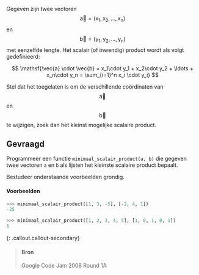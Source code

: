 Gegeven zijn twee vectoren $$\mathsf{\vec{a} = (x_1,x_2,\ldots, x_n)}$$ en $$\mathsf{\vec{b} = (y_1,y_2, \ldots, y_n)}$$ met eenzelfde lengte. Het scalair (of inwendig) product wordt als volgt gedefinieerd:

$$
\mathsf{\vec{a} \cdot \vec{b} = x_1\cdot y_1 + x_2\cdot y_2 + \ldots + x_n\cdot y_n = \sum_{i=1}^n x_i \cdot y_i}
$$

Stel dat het toegelaten is om de verschillende coördinaten van $$\mathsf{\vec{a}}$$ en $$\mathsf{\vec{b}}$$ te wijzigen, zoek dan het kleinst mogelijke scalaire product.

## Gevraagd
Programmeer een functie `minimaal_scalair_product(a, b)` die gegeven twee vectoren `a` en `b` als lijsten het kleinste scalaire product bepaalt.

Bestudeer onderstaande voorbeelden grondig.

#### Voorbeelden

```python
>>> minimaal_scalair_product([1, 3, -5], [-2, 4, 1])
-25
```

```python
>>> minimaal_scalair_product([1, 2, 3, 4, 5], [1, 0, 1, 0, 1])
6
```

{: .callout.callout-secondary}
>#### Bron
> Google Code Jam 2008 Round 1A
